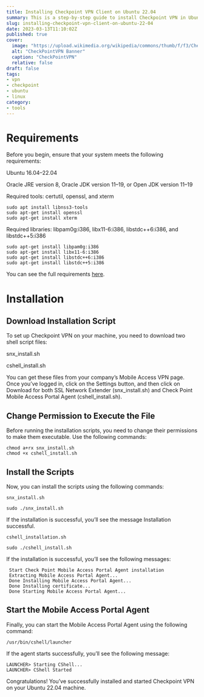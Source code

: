 ```yaml
---
title: Installing Checkpoint VPN Client on Ubuntu 22.04
summary: This is a step-by-step guide to install Checkpoint VPN in Ubuntu 22.04 x64-bit version.
slug: installing-checkpoint-vpn-client-on-ubuntu-22-04
date: 2023-03-13T11:10:02Z 
published: true
cover:
  image: "https://upload.wikimedia.org/wikipedia/commons/thumb/f/f3/Check_Point_logo_2022.svg/1200px-Check_Point_logo_2022.svg.png"
  alt: "CheckPointVPN Banner"
  caption: "CheckPointVPN"
  relative: false
draft: false
tags:
- vpn
- checkpoint
- ubuntu
- linux
category:
- tools 
---
```

# Requirements

Before you begin, ensure that your system meets the following requirements:

Ubuntu 16.04–22.04

Oracle JRE version 8, Oracle JDK version 11–19, or Open JDK version 11–19

Required tools: certutil, openssl, and xterm

```
sudo apt install libnss3-tools
sudo apt-get install openssl
sudo apt-get install xterm
```

Required libraries: libpam0g:i386, libx11-6:i386, libstdc++6:i386, and libstdc++5:i386

```
sudo apt-get install libpam0g:i386
sudo apt-get install libx11-6:i386
sudo apt-get install libstdc++6:i386
sudo apt-get install libstdc++5:i386
```

You can see the full requirements [here](https://supportcenter.checkpoint.com/supportcenter/portal?eventSubmit_doGoviewsolutiondetails=&solutionid=sk119772).

# Installation

## Download Installation Script

To set up Checkpoint VPN on your machine, you need to download two shell script files:

snx_install.sh

cshell_install.sh

You can get these files from your company’s Mobile Access VPN page. Once you’ve logged in, click on the Settings button, and then click on Download for both SSL Network Extender (snx_install.sh) and Check Point Mobile Access Portal Agent (cshell_install.sh).

## Change Permission to Execute the File

Before running the installation scripts, you need to change their permissions to make them executable. Use the following commands:

```
chmod a+rx snx_install.sh
chmod +x cshell_install.sh
```

## Install the Scripts

Now, you can install the scripts using the following commands:

`snx_install.sh`

```
sudo ./snx_install.sh
```

If the installation is successful, you’ll see the message Installation successful.

`cshell_installation.sh`

```
sudo ./cshell_install.sh
```

If the installation is successful, you’ll see the following messages:
```
 Start Check Point Mobile Access Portal Agent installation
 Extracting Mobile Access Portal Agent...
 Done Installing Mobile Access Portal Agent...
 Done Installing certificate...
 Done Starting Mobile Access Portal Agent...
```

## Start the Mobile Access Portal Agent

Finally, you can start the Mobile Access Portal Agent using the following command:

```
/usr/bin/cshell/launcher
```

If the agent starts successfully, you’ll see the following message:

```
LAUNCHER> Starting CShell...
LAUNCHER> CShell Started
```

Congratulations! You’ve successfully installed and started Checkpoint VPN on your Ubuntu 22.04 machine.
